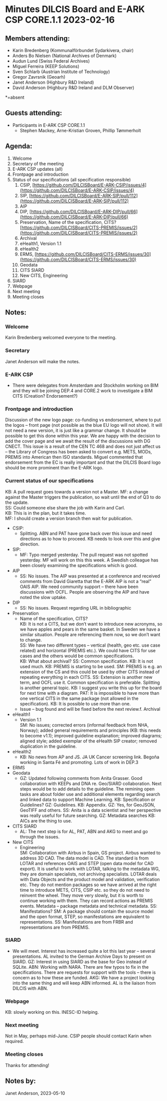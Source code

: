 <!-----

Yay, no errors, warnings, or alerts!

Conversion time: 0.509 seconds.


Using this Markdown file:

1. Paste this output into your source file.
2. See the notes and action items below regarding this conversion run.
3. Check the rendered output (headings, lists, code blocks, tables) for proper
   formatting and use a linkchecker before you publish this page.

Conversion notes:

* Docs to Markdown version 1.0β34
* Tue May 16 2023 01:46:39 GMT-0700 (PDT)
* Source doc: Minutes DILCIS Board and E-ARK CSP CORE1.1 2023-05-10
----->



# **Minutes DILCIS Board and E-ARK CSP CORE.1.1 2023-02-16**


## **Members attending:**



* Karin Bredenberg (Kommunalförbundet Sydarkivera, chair)
* Anders Bo Nielsen (National Archives of Denmark) 
* Audun Lund (Swiss Federal Archives)
* Miguel Ferreira (KEEP Solutions)
* Sven Schlarb (Austrian Institute of Technology)
* Gregor Zavrsnik (Geoarh)
* Janet Anderson (Highbury R&D Ireland)
* David Anderson (Highbury R&D Ireland and DLM Observer)

*=absent 


## **Guests attending:**



* Participants in E-ARK CSP CORE.1.1
    * Stephen Mackey, Arne-Kristian Groven, Phillip Tømmerholt


## **Agenda:**
1. Welcome
2. Secretary of the meeting
3. E-ARK CSP updates (all)
4. Frontpage and introduction
5. Status of our specifications (all specification responsible)
    1. CSIP, [https://github.com/DILCISBoard/E-ARK-CSIP/issues/4](https://github.com/DILCISBoard/E-ARK-CSIP/issues/4)
    2. SIP, [https://github.com/DILCISBoard/E-ARK-SIP/pull/112](https://github.com/DILCISBoard/E-ARK-SIP/pull/112)
    4. AIP
    5. DIP, [https://github.com/DILCISBoard/E-ARK-DIP/pull/66](https://github.com/DILCISBoard/E-ARK-DIP/pull/66)
    6. Preservation, Name of the specification, CITS? [https://github.com/DILCISBoard/CITS-PREMIS/issues/2](https://github.com/DILCISBoard/CITS-PREMIS/issues/2)
    7. Archival
    8. eHealth1, Version 1.1
    9. eHealth2
    10. ERMS, [https://github.com/DILCISBoard/CITS-ERMS/issues/30](https://github.com/DILCISBoard/CITS-ERMS/issues/30)
    11. Geodata
    12. CITS SIARD
    13. New CITS, Engineering
6. SIARD
7. Webpage
8. Next meeting
9. Meeting closes


## **Notes:**


### Welcome

Karin Bredenberg welcomed everyone to the meeting.


### Secretary

Janet Anderson will make the notes.


### E-ARK CSP



* There were delegates from Amsterdam and Stockholm working on BIM and they will be joining DEP.4 and CORE.2 work to investigate a BIM CITS (Creation? Endorsement?)


### Frontpage and introduction

Discussion of the new logo page: co-funding vs endorsement, where to put the logos – front page (not possible as the blue EU logo will not show). It will not need a new version, it is just like a grammar change. It should be possible to get this done within this year. We are happy with the decision to add the cover page and we await the result of the discussions with DG CNECT. This issue is a result of the CEN TC 468 and does not just affect us – the Library of Congress has been asked to convert e.g. METS, MODs, PREMIS into American then ISO standards. Miguel commented that endorsement from the EC is really important and that the DILCIS Board logo should be more prominent than the E-ARK logo.


### Current status of our specifications
KB: A pull request goes towards a version not a Master.
MF: a change against the Master triggers the publication, so wait until the end of Q3 to do the update. \
SS: Could someone else share the job with Karin and Carl. \
KB: This is in the plan, but it takes time. \
MF: I should create a version branch then wait for publication.



* CSIP: 
    * Splitting. ABN and PAT have gone back over this issue and need directions as to how to proceed. KB needs to look over this and give direction.
* SIP:
    * MF: Typo merged yesterday. The pull request was not spotted yesterday. MF will work on this this week. A Swedish colleague has been closely examining the specifications which is good.
* AIP
    * SS: No issues. The AIP was presented at a conference and received comments from David Giaretta that the E-ARK AIP is not a “real” OAIS AIP. We need community support – there have been discussions with OCFL. People are observing the AIP and have noted the slow uptake.
*  DIP
    * SS: No issues. Request regarding URL in bibliographic
* Preservation
    * Name of the specification, CITS? \
KB: It is not a CITS, but we don’t want to introduce new acronyms, so we have apples and pears in the same basket. In Sweden we have a similar situation. People are referencing them now, so we don’t want to change. \
 SS: We have two different types – vertical (health, geo etc. use case related) and horizontal (PREMIS etc.). We could have CITS for use cases and the others would be common specifications. \
 KB: What about archival? SS: Common specification. KB: It is not used much. KB: PREMIS is starting to be used. SM: PREMIS is e.g. an extension of the CS and this could be used by other CITS instead of repeating everything in each CITS. SS: Extension is another new term, and OCFL use it. Common specification is preferable. Splitting is another general topic. KB: I suggest you write this up for the board for next time with a diagram.  PAT: It is impossible to have more than one vertical CITS in the same package (not allowed in the specification). KB: It is possible to use more than one.
    * Issue – bug found and will be fixed before the next review.f.   Archival
* eHealth1
    * Version 1.1 \
 SM: No issues; corrected errors (informal feedback from NHA, Norway); added general requirements and principles (KB: this needs to become v1.1); improved guideline explanation; improved diagrams; aligned style; added exemplar of the eHealth SIP creator; removed duplication in the guideline.
* eHealth2
    * KB: No news from AP and JS. JA UK Cancer screening link. Begoña working in Santa Fé and promoting. Lots of work in DEP.3
* ERMS
* Geodata
    * GZ: Updated following comments from Anita Grasser. Good collaboration with KEEPs and DNA re. Geo/SIARD collaboration. Next steps would be to add details to the guideline. The remining open tasks are about folder use and additional elements regarding search and linked data to support Machine Learning. KB: Specification or Guidelines? GZ: Guidelines. KB: Appendix. GZ: Yes, for GeoJSON, GeoTIFF and others. SS: Anita is a data scientist and her perspective was really useful for future searching. GZ: Metadata searches KB: AICs are the thing to use.
* CITS SIARD
    * AL: The next step is for AL, PAT, ABN and AKG to meet and go through the issues.
* New CITS
    * Engineering \
 SM: Collaboration with Airbus in Spain, GS project. Airbus wanted to address 3D CAD. The data model is CAD. The standard is from LOTAR and references OAIS and STEP (open data model for CAD export). It is useful to work with LOTAR, talking to the metadata WG, they are domain specialists, not archiving specialists. LOTAR deals with Data Objects and the product model and validation, verification etc. They do not mention packages so we have arrived at the right time to introduce METS, CITS, CSIP etc. so they do not need to reinvent the wheel. They move very slowly, but it is worth to continue working with them. They can record actions as PREMIS events. Metadata – package metadata and technical metadata. SS: Manifestations? SM: A package should contain the source model and the open format, STEP, so manifestations are equivalent to representations. SS: Manifestations are from FRBR and representations are from PREMIS.


### SIARD



* We will meet. Interest has increased quite a lot this last year – several presentations. AL invited to the German Archive Days to present on SIARD. GZ: Interest in using SIARD as the base for Geo instead of SQLite. ABN: Working with NARA. There are few typos to fix in the specifications. There are requests for support with the tools – there is concern as to how these are funded. AKG: We have a project looking into the same thing and will keep ABN informed. AL is the liaison from DILCIS with ABN.


### Webpage

KB: slowly working on this. INESC-ID helping.


### Next meeting

Not in May, perhaps mid-June. CSIP people should contact Karin when required.


### Meeting closes

Thanks for attending!


## **Notes by:**

Janet Anderson, 2023-05-10
